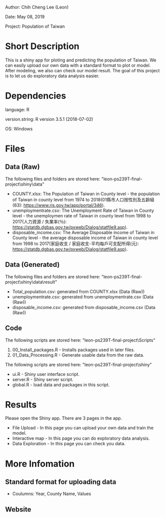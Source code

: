 Author: Chih Cheng Lee (Leon)

Date: May 08, 2019

Project: Population of Taiwan

# Short Description
This is a shiny app for ploting and predicting the population of Taiwan. 
We can easily upload our own data with a standard format to plot or model. After modeling, we also can check our model result. 
The goal of this project is to let us do exploratory data analysis easier. 

# Dependencies
language: R

version.string: R version 3.5.1 (2018-07-02)

OS: Windows

# Files
## Data (Raw)
The following files and folders are stored here: "leon-ps239T-final-project\shiny\data"

* COUNTY.xlsx: The Population of Taiwan in County level - the population of Taiwan in county level from 1974 to 2018(01縣市人口按性別及五齡組(63): https://www.ris.gov.tw/app/portal/346). 
* unemploymentrate.csv: The Unemployment Rate of Taiwan in County level - the unemploymen rate of Taiwan in county level from 1998 to 2017(人力資源 / 失業率(％): https://statdb.dgbas.gov.tw/pxweb/Dialog/statfile9.asp). 
* disposable_income.csv: The Average Disposable income of Taiwan in County level - the average disposable income of Taiwan in county level from 1998 to 2017(家庭收支 / 家庭收支-平均每戶可支配所得(元): https://statdb.dgbas.gov.tw/pxweb/Dialog/statfile9.asp). 

## Data (Generated)
The following files and folders are stored here: "leon-ps239T-final-project\shiny\data\result"

* Total_population.csv: generated from COUNTY.xlsx (Data (Raw))
* unemploymentrate.csv: generated from unemploymentrate.csv (Data (Raw))
* disposable_income.csv: generated from disposable_income.csv (Data (Raw))

## Code
The following scripts are stored here: "leon-ps239T-final-project\Scripts"

1. 00_Install_packages.R - Installs packages used in later files.
2. 01_Data_Processing.R - Generate usable data from the raw data. 

The following scripts are stored here: "leon-ps239T-final-project\shiny"

* ui.R - Shiny user interface script. 
* server.R - Shiny server script. 
* global.R - load data and packages in this script. 

# Results
Please open the Shiny app. 
There are 3 pages in the app. 

* File Upload - In this page you can upload your own data and train the model. 
* Interactive map - In this page you can do exploratory data analysis. 
* Data Exploration - In this page you can check you data. 

# More Infomation
## Standard format for uploading data
* Coulumns: Year, County Name, Values

## Website
